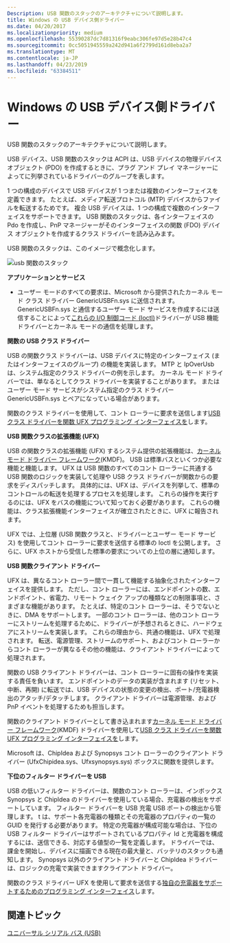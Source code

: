 ```yaml
---
Description: USB 関数のスタックのアーキテクチャについて説明します。
title: Windows の USB デバイス側ドライバー
ms.date: 04/20/2017
ms.localizationpriority: medium
ms.openlocfilehash: 55390287dc7d81316f9eabc306fe97d5e28b47c4
ms.sourcegitcommit: 0cc5051945559a242d941a6f2799d161d8eba2a7
ms.translationtype: MT
ms.contentlocale: ja-JP
ms.lasthandoff: 04/23/2019
ms.locfileid: "63384511"
---
```

# <a name="usb-device-side-drivers-in-windows"></a>Windows の USB デバイス側ドライバー


USB 関数のスタックのアーキテクチャについて説明します。




USB デバイス、USB 関数のスタックは ACPI は、USB デバイスの物理デバイス オブジェクト (PDO) を作成するときに、プラグ アンド プレイ マネージャーによってに列挙されているドライバーのグループを表します。

1 つの構成のデバイスで USB デバイスが 1 つまたは複数のインターフェイスを定義できます。 たとえば、メディア転送プロトコル (MTP) デバイスからファイルを転送するためです。 複合 USB デバイスは、1 つの構成で複数のインターフェイスをサポートできます。 USB 関数のスタックは、各インターフェイスの Pdo を作成し、PnP マネージャーがそのインターフェイスの関数 (FDO) デバイス オブジェクトを作成するクラス ドライバーを読み込みます。

USB 関数のスタックは、このイメージで概念化します。

![usb 関数のスタック](images/usb-fn.png)

**アプリケーションとサービス**

-   ユーザー モードのすべての要求は、Microsoft から提供されたカーネル モード クラス ドライバー GenericUSBFn.sys に送信されます。 GenericUSBFn.sys と通信するユーザー モード サービスを作成するには送信することによって[これらの I/O 制御コード (Ioctl)](https://msdn.microsoft.com/library/windows/hardware/mt188014)ドライバーが USB 機能ドライバーとカーネル モードの通信を処理します。

**関数の USB クラス ドライバー**

USB の関数クラス ドライバーは、USB デバイスに特定のインターフェイス (またはインターフェイスのグループ) の機能を実装します。 MTP と IpOverUsb は、システム指定のクラス ドライバーの例を示します。 カーネル モード ドライバーでは、単なるとしてクラス ドライバーを実装することがあります。 またはユーザー モード サービスがシステム指定のクラス ドライバー GenericUSBFn.sys とペアになっている場合があります。

関数のクラス ドライバーを使用して、コント ローラーに要求を送信します[USB クラス ドライバーを関数 UFX プログラミング インターフェイスを](https://msdn.microsoft.com/library/windows/hardware/mt188008)します。

**USB 関数クラスの拡張機能 (UFX)**

USB の関数クラスの拡張機能 (UFX) するシステム提供の拡張機能は、[カーネル モード ドライバー フレームワーク](https://msdn.microsoft.com/library/windows/hardware/ff551869)(KMDF)。 USB は標準バスといくつか必要な機能と機能します。 UFX は USB 関数のすべてのコント ローラーに共通する USB 関数のロジックを実装して処理や USB クラス ドライバーが関数からの要求をディスパッチします。 具体的には、UFX は、デバイスを列挙して、標準のコントロールの転送を処理するプロセスを処理します。 これらの操作を実行するのには、UFX をバスの機能について知っておく必要があります。 これらの機能は、クラス拡張機能インターフェイスが確立されたときに、UFX に報告されます。

UFX では、上位層 (USB 関数クラスと、ドライバーとユーザー モード サービス) を使用してコント ローラーに要求を送信する標準の Ioctl を公開します。 さらに、UFX ホストから受信した標準の要求についての上位の層に通知します。

**USB 関数クライアント ドライバー**

UFX は、異なるコント ローラー間で一貫して機能する抽象化されたインターフェイスを提供します。 ただし、コント ローラーには、エンドポイントの数、エンドポイント、省電力、リモート ウェイク アップの種類などの制限事項と、さまざまな機能があります。 たとえば、特定のコント ローラーは、そうでないときに、DMA をサポートします。 一部のコント ローラーは、他のコント ローラーにストリームを処理するために、ドライバーが予想されるときに、ハードウェアにストリームを実装します。 これらの理由から、共通の機能は、UFX で処理されます。 転送、電源管理、ストリームのサポート、およびコント ローラーからコント ローラーが異なるその他の機能は、クライアント ドライバーによって処理されます。

関数の USB クライアント ドライバーは、コント ローラーに固有の操作を実装する責任を負います。 エンドポイントのデータの実装が含まれます (リセット、中断、再開) に転送では、USB デバイスの状態の変更の検出、ポート/充電器検出のアタッチ/デタッチします。 クライアント ドライバーは電源管理、および PnP イベントを処理するためも担当します。

関数のクライアント ドライバーとして書き込まれます[カーネル モード ドライバー フレームワーク](https://msdn.microsoft.com/library/windows/hardware/ff551869)(KMDF) ドライバーを使用して[USB クラス ドライバーを関数 UFX プログラミング インターフェイスを](https://msdn.microsoft.com/library/windows/hardware/mt188008)します。

Microsoft は、ChipIdea および Synopsys コント ローラーのクライアント ドライバー (UfxChipidea.sys、Ufxsynopsys.sys) ボックスに関数を提供します。

**下位のフィルター ドライバーを USB**

USB の低いフィルター ドライバーは、関数のコント ローラーは、インボックス Synopsys と ChipIdea のドライバーを使用している場合、充電器の検出をサポートしています。 フィルター ドライバーを USB 充電 USB ポートの検出から管理します。 t は、サポート各充電器の種類とその充電器のプロパティの一覧の GUID を発行する必要があります。 特定の充電器が構成可能な場合は、下位の USB フィルター ドライバーはサポートされているプロパティ Id と充電器を構成するには、送信できる、対応する値型の一覧を定義します。 ドライバーでは、課金を開始し、デバイスに描画できる現在の最大量と、バッテリのスタックも通知します。 Synopsys 以外のクライアント ドライバーと ChipIdea ドライバーは、ロジックの充電で実装できますクライアント ドライバー。

関数のクラス ドライバー UFX を使用して要求を送信する[独自の充電器をサポートするためのプログラミング インターフェイス](https://msdn.microsoft.com/library/windows/hardware/mt188012)します。

## <a name="related-topics"></a>関連トピック
[ユニバーサル シリアル バス (USB)](https://msdn.microsoft.com/library/windows/hardware/ff538930)  



